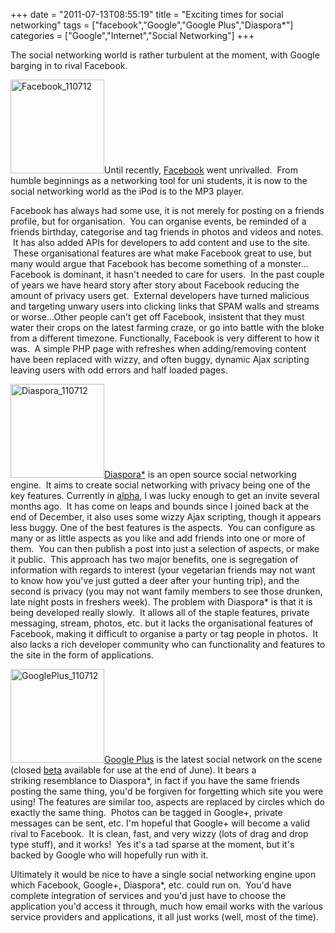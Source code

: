 +++
date = "2011-07-13T08:55:19"
title = "Exciting times for social networking"
tags = ["facebook","Google","Google Plus","Diaspora*"]
categories = ["Google","Internet","Social Networking"]
+++

The social networking world is rather turbulent at the moment, with Google barging in to rival Facebook. 
 
[<img src="/wp-content/uploads/2011/07/Facebook_110712-150x150.png" width="150" height="150" class="alignleft size-thumbnail wp-image-1223" title="Facebook_110712" />][1]Until recently, [Facebook][2] went unrivalled.  From humble beginnings as a networking tool for uni students, it is now to the social networking world as the iPod is to the MP3 player. 
 
Facebook has always had some use, it is not merely for posting on a friends profile, but for organisation.  You can organise events, be reminded of a friends birthday, categorise and tag friends in photos and videos and notes.  It has also added APIs for developers to add content and use to the site.  These organisational features are what make Facebook great to use, but many would argue that Facebook has become something of a monster... 
Facebook is dominant, it hasn't needed to care for users.  In the past couple of years we have heard story after story about Facebook reducing the amount of privacy users get.  External developers have turned malicious and targeting unwary users into clicking links that SPAM walls and streams or worse...Other people can't get off Facebook, insistent that they must water their crops on the latest farming craze, or go into battle with the bloke from a different timezone. 
Functionally, Facebook is very different to how it was.  A simple PHP page with refreshes when adding/removing content have been replaced with wizzy, and often buggy, dynamic Ajax scripting leaving users with odd errors and half loaded pages. 
 
[<img src="/wp-content/uploads/2011/07/Diaspora_110712-150x150.png" width="150" height="150" class="alignleft size-thumbnail wp-image-1222" title="Diaspora_110712" />][3][Diaspora\*][4] is an open source social networking engine.  It aims to create social networking with privacy being one of the key features. 
Currently in [alpha][5], I was lucky enough to get an invite several months ago.  It has come on leaps and bounds since I joined back at the end of December, it also uses some wizzy Ajax scripting, though it appears less buggy. 
One of the best features is the aspects.  You can configure as many or as little aspects as you like and add friends into one or more of them.  You can then publish a post into just a selection of aspects, or make it public.  This approach has two major benefits, one is segregation of information with regards to interest (your vegetarian friends may not want to know how you've just gutted a deer after your hunting trip), and the second is privacy (you may not want family members to see those drunken, late night posts in freshers week). 
The problem with Diaspora\* is that it is being developed really slowly.  It allows all of the staple features, private messaging, stream, photos, etc. but it lacks the organisational features of Facebook, making it difficult to organise a party or tag people in photos.  It also lacks a rich developer community who can functionality and features to the site in the form of applications. 
 
[<img src="/wp-content/uploads/2011/07/GooglePlus_110712-150x150.png" width="150" height="150" class="alignleft size-thumbnail wp-image-1224" title="GooglePlus_110712" />][6][Google Plus][7] is the latest social network on the scene (closed [beta][8] available for use at the end of June). 
It bears a striking resemblance to Diaspora\*, in fact if you have the same friends posting the same thing, you'd be forgiven for forgetting which site you were using! 
The features are similar too, aspects are replaced by circles which do exactly the same thing.  Photos can be tagged in Google+, private messages can be sent, etc. 
I'm hopeful that Google+ will become a valid rival to Facebook.  It is clean, fast, and very wizzy (lots of drag and drop type stuff), and it works!  Yes it's a tad sparse at the moment, but it's backed by Google who will hopefully run with it. 
 
Ultimately it would be nice to have a single social networking engine upon which Facebook, Google+, Diaspora\*, etc. could run on.  You'd have complete integration of services and you'd just have to choose the application you'd access it through, much how email works with the various service providers and applications, it all just works (well, most of the time).

  [1]: /wp-content/uploads/2011/07/Facebook_110712.png
  [2]: http://facebook.com
  [3]: /wp-content/uploads/2011/07/Diaspora_110712.png
  [4]: https://joindiaspora.com
  [5]: http://en.wikipedia.org/wiki/Software_release_life_cycle#Alpha
  [6]: /wp-content/uploads/2011/07/GooglePlus_110712.png
  [7]: https://plus.google.com
  [8]: http://en.wikipedia.org/wiki/Software_release_life_cycle#Beta
